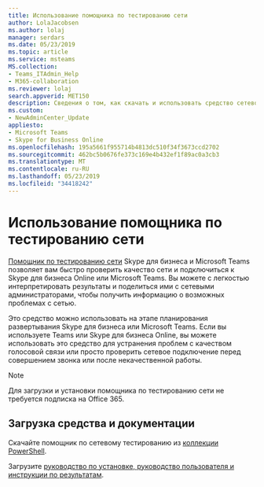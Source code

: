 ```yaml
---
title: Использование помощника по тестированию сети
author: LolaJacobsen
ms.author: lolaj
manager: serdars
ms.date: 05/23/2019
ms.topic: article
ms.service: msteams
MS.collection:
- Teams_ITAdmin_Help
- M365-collaboration
ms.reviewer: lolaj
search.appverid: MET150
description: Сведения о том, как скачать и использовать средство сетевого тестирования.
ms.custom:
- NewAdminCenter_Update
appliesto:
- Microsoft Teams
- Skype for Business Online
ms.openlocfilehash: 195a5661f955714b4813dc510f34f3673ccd2702
ms.sourcegitcommit: 462bc5b0676fe373c169e4b432ef1f89ac0a3cb3
ms.translationtype: MT
ms.contentlocale: ru-RU
ms.lasthandoff: 05/23/2019
ms.locfileid: "34418242"
---
```

<a name="use-the-network-testing-companion"></a>Использование помощника по тестированию сети
=================================

[Помощник по тестированию сети](https://www.powershellgallery.com/packages/NetworkTestingCompanion/1.5.4) Skype для бизнеса и Microsoft Teams позволяет вам быстро проверить качество сети и подключиться к Skype для бизнеса Online или Microsoft Teams. Вы можете с легкостью интерпретировать результаты и поделиться ими с сетевыми администраторами, чтобы получить информацию о возможных проблемах с сетью.

Это средство можно использовать на этапе планирования развертывания Skype для бизнеса или Microsoft Teams. Если вы используете Teams или Skype для бизнеса Online, вы можете использовать это средство для устранения проблем с качеством голосовой связи или просто проверить сетевое подключение перед совершением звонка или после некачественной работы.

> [!NOTE]
> Для загрузки и установки помощника по тестированию сети не требуется подписка на Office 365.

## <a name="download-the-tool-and-documentation"></a>Загрузка средства и документации

Скачайте помощник по сетевому тестированию из [коллекции PowerShell](https://www.powershellgallery.com/packages/NetworkTestingCompanion/1.5.4).

Загрузите [руководство по установке, руководство пользователя и инструкции по результатам](https://github.com/MicrosoftDocs/OfficeDocs-SkypeForBusiness/blob/live/Teams/downloads/network-testing-companion.zip).